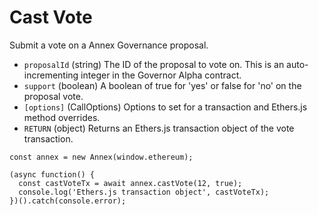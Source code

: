 # Cast Vote

Submit a vote on a Annex Governance proposal.

* `proposalId` \(string\) The ID of the proposal to vote on. This is an auto-incrementing integer in the Governor Alpha contract.
* `support` \(boolean\) A boolean of true for 'yes' or false for 'no' on the proposal vote.
* `[options]` \(CallOptions\) Options to set for a transaction and Ethers.js method overrides.
* `RETURN` \(object\) Returns an Ethers.js transaction object of the vote transaction.

```text
const annex = new Annex(window.ethereum);

(async function() {
  const castVoteTx = await annex.castVote(12, true);
  console.log('Ethers.js transaction object', castVoteTx);
})().catch(console.error);
```



